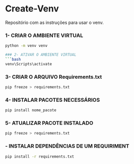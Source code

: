 # Create-Venv
Repositório com as instruções para usar o venv.


### 1- CRIAR O AMBIENTE VIRTUAL
```bash
python -m venv venv

### 2- ATIVAR O AMBIENTE VIRTUAL
```bash
venv\Scripts\activate
```
### 3- CRIAR O ARQUIVO Requirements.txt
```bash
pip freeze > requirements.txt
```
### 4- INSTALAR PACOTES NECESSÁRIOS
```bash
pip install nome_pacote
```
### 5- ATUALIZAR PACOTE INSTALADO
```bash
pip freeze > requirements.txt
```
### - INSTALAR DEPENDÊNCIAS DE UM REQUIRIMENT
```bash
pip install -r requirements.txt
```

